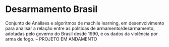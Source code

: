 # Desarmamento Brasil
 Conjunto de Análises e algoritmos de machile learning, em desenvolvimento para analisar a relação entre as políticas de armamento/desarmamento, adotadas pelo governo do Brasil desde 1990, e os dados da violência por arma de fogo. – PROJETO EM ANDAMENTO
